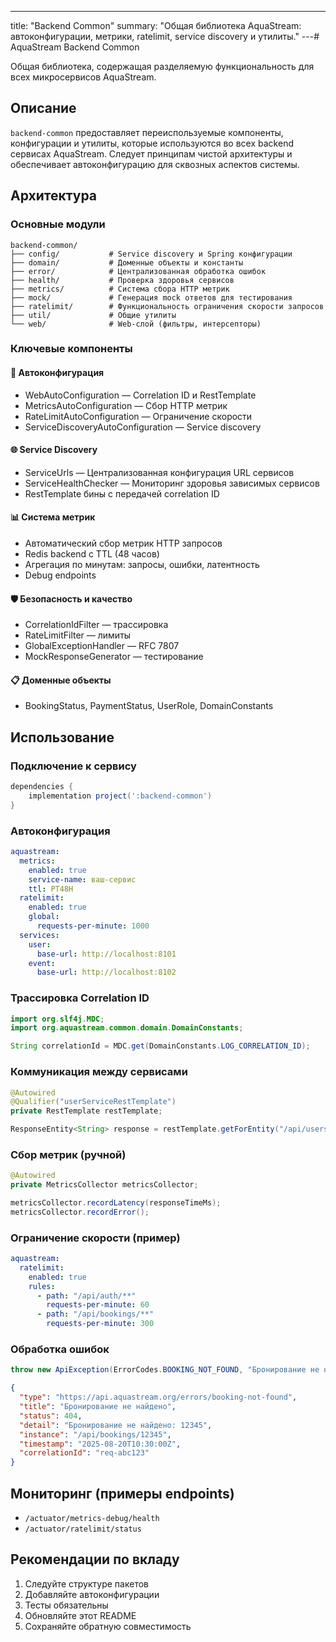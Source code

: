 ---
title: "Backend Common"
summary: "Общая библиотека AquaStream: автоконфигурации, метрики, ratelimit, service discovery и утилиты."
---# AquaStream Backend Common

Общая библиотека, содержащая разделяемую функциональность для всех микросервисов AquaStream.

## Описание

`backend-common` предоставляет переиспользуемые компоненты, конфигурации и утилиты, которые используются 
во всех backend сервисах AquaStream. Следует принципам чистой архитектуры и обеспечивает 
автоконфигурацию для сквозных аспектов системы.

## Архитектура

### Основные модули

```
backend-common/
├── config/           # Service discovery и Spring конфигурации
├── domain/           # Доменные объекты и константы
├── error/            # Централизованная обработка ошибок
├── health/           # Проверка здоровья сервисов
├── metrics/          # Система сбора HTTP метрик
├── mock/             # Генерация mock ответов для тестирования
├── ratelimit/        # Функциональность ограничения скорости запросов
├── util/             # Общие утилиты
└── web/              # Web-слой (фильтры, интерсепторы)
```

### Ключевые компоненты

#### 🔧 Автоконфигурация
- WebAutoConfiguration — Correlation ID и RestTemplate
- MetricsAutoConfiguration — Сбор HTTP метрик
- RateLimitAutoConfiguration — Ограничение скорости
- ServiceDiscoveryAutoConfiguration — Service discovery

#### 🌐 Service Discovery
- ServiceUrls — Централизованная конфигурация URL сервисов
- ServiceHealthChecker — Мониторинг здоровья зависимых сервисов
- RestTemplate бины с передачей correlation ID

#### 📊 Система метрик
- Автоматический сбор метрик HTTP запросов
- Redis backend с TTL (48 часов)
- Агрегация по минутам: запросы, ошибки, латентность
- Debug endpoints

#### 🛡️ Безопасность и качество
- CorrelationIdFilter — трассировка
- RateLimitFilter — лимиты
- GlobalExceptionHandler — RFC 7807
- MockResponseGenerator — тестирование

#### 📋 Доменные объекты
- BookingStatus, PaymentStatus, UserRole, DomainConstants

## Использование

### Подключение к сервису

```gradle
dependencies {
    implementation project(':backend-common')
}
```

### Автоконфигурация

```yaml
aquastream:
  metrics:
    enabled: true
    service-name: ваш-сервис
    ttl: PT48H
  ratelimit:
    enabled: true
    global:
      requests-per-minute: 1000
  services:
    user:
      base-url: http://localhost:8101
    event:
      base-url: http://localhost:8102
```

### Трассировка Correlation ID

```java
import org.slf4j.MDC;
import org.aquastream.common.domain.DomainConstants;

String correlationId = MDC.get(DomainConstants.LOG_CORRELATION_ID);
```

### Коммуникация между сервисами

```java
@Autowired
@Qualifier("userServiceRestTemplate") 
private RestTemplate restTemplate;

ResponseEntity<String> response = restTemplate.getForEntity("/api/users/123", String.class);
```

### Сбор метрик (ручной)

```java
@Autowired
private MetricsCollector metricsCollector;

metricsCollector.recordLatency(responseTimeMs);
metricsCollector.recordError();
```

### Ограничение скорости (пример)

```yaml
aquastream:
  ratelimit:
    enabled: true
    rules:
      - path: "/api/auth/**"
        requests-per-minute: 60
      - path: "/api/bookings/**"  
        requests-per-minute: 300
```

### Обработка ошибок

```java
throw new ApiException(ErrorCodes.BOOKING_NOT_FOUND, "Бронирование не найдено: " + id);
```

```json
{
  "type": "https://api.aquastream.org/errors/booking-not-found",
  "title": "Бронирование не найдено",
  "status": 404,
  "detail": "Бронирование не найдено: 12345",
  "instance": "/api/bookings/12345",
  "timestamp": "2025-08-20T10:30:00Z",
  "correlationId": "req-abc123"
}
```

## Мониторинг (примеры endpoints)

- `/actuator/metrics-debug/health`
- `/actuator/ratelimit/status`

## Рекомендации по вкладy

1. Следуйте структуре пакетов
2. Добавляйте автоконфигурации
3. Тесты обязательны
4. Обновляйте этот README
5. Сохраняйте обратную совместимость
